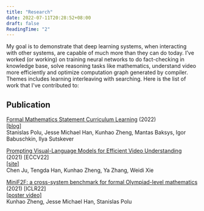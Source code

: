 ```yaml
---
title: "Research"
date: 2022-07-11T20:28:52+08:00
draft: false
ReadingTime: "2"
---
```


My goal is to demonstrate that deep learning systems, when interacting with other systems, are capable of much more than they can do today. I’ve worked (or working) on training neural networks to do fact-checking in knowledge base, solve reasoning tasks like mathematics, understand video more efficiently and optimize computation graph generated by compiler. Themes includes learning interleaving with searching. Here is the list of work that I've contributed to:

## Publication

[Formal Mathematics Statement Curriculum Learning](https://arxiv.org/abs/2202.01344) (2022)  
[[blog]](https://openai.com/blog/formal-math/)  
Stanislas Polu, Jesse Michael Han, Kunhao Zheng, Mantas Baksys, Igor Babuschkin, Ilya Sutskever

[Prompting Visual-Language Models for Efficient Video Understanding](https://arxiv.org/abs/2112.04478) (2021) [ECCV22]   
[[site]](https://ju-chen.github.io/efficient-prompt/)  
Chen Ju, Tengda Han, Kunhao Zheng, Ya Zhang, Weidi Xie

[MiniF2F: a cross-system benchmark for formal Olympiad-level mathematics](https://arxiv.org/abs/2109.00110) (2021) [ICLR22]    
[[poster video]](https://iclr.cc/virtual/2022/poster/6258)  
Kunhao Zheng, Jesse Michael Han, Stanislas Polu

